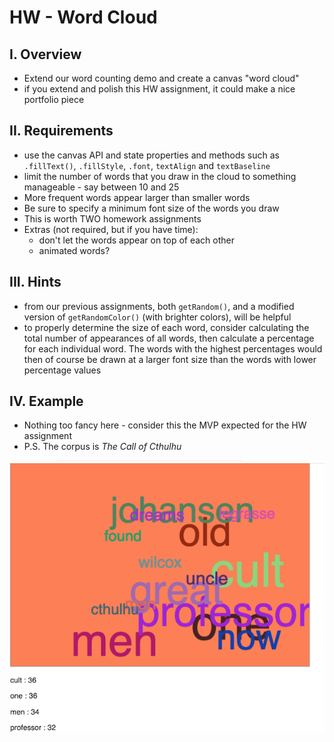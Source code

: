 # HW - Word Cloud

## I. Overview
- Extend our word counting demo and create a canvas "word cloud" 
- if you extend and polish this HW assignment, it could make a nice portfolio piece

## II. Requirements

- use the canvas API and state properties and methods such as `.fillText()`, `.fillStyle`, `.font`, `textAlign` and `textBaseline`
- limit the number of words that you draw in the cloud to something manageable - say between 10 and 25
- More frequent words appear larger than smaller words
- Be sure to specify a minimum font size of the words you draw
- This is worth TWO homework assignments
- Extras (not required, but if you have time):
  - don't let the words appear on top of each other 
  - animated words?
  
## III. Hints
- from our previous assignments, both `getRandom()`, and a modified version of `getRandomColor()` (with brighter colors), will be helpful
- to properly determine the size of each word, consider calculating the total number of appearances of all words, then calculate a percentage for each individual word. The words with the highest percentages would then of course be drawn at a larger font size than the words with lower percentage values 
  
## IV. Example
  - Nothing too fancy here - consider this the MVP expected for the HW assignment
  - P.S. The corpus is *The Call of Cthulhu*
  
  ![screenshot](_images/HW-word-cloud-1.png)
